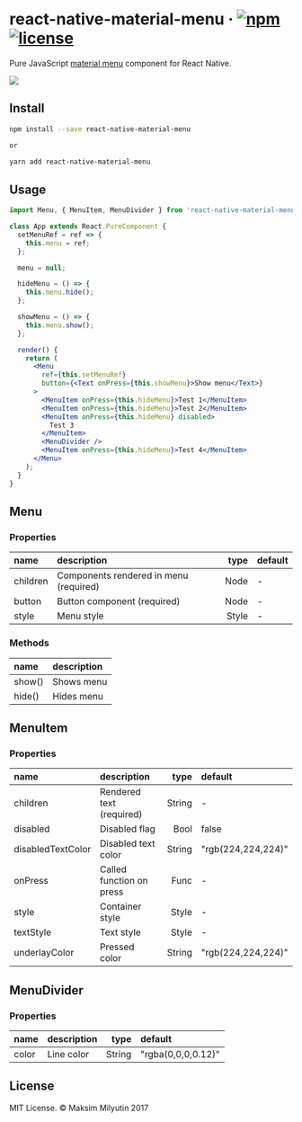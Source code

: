 # react-native-material-menu &middot; [![npm](https://img.shields.io/npm/v/react-native-material-menu.svg)](https://www.npmjs.com/package/react-native-material-menu) [![license](https://img.shields.io/npm/l/react-native-material-menu.svg)](https://github.com/mxck/react-native-material-menu/blob/master/LICENSE)

Pure JavaScript [material
menu](https://material.io/guidelines/components/menus.html) component for React
Native.

<img src="https://media.giphy.com/media/3ov9jUvQH4U82JGNRC/giphy.gif" />

## Install

```bash
npm install --save react-native-material-menu

or

yarn add react-native-material-menu
```

## Usage

```jsx
import Menu, { MenuItem, MenuDivider } from 'react-native-material-menu';

class App extends React.PureComponent {
  setMenuRef = ref => {
    this.menu = ref;
  };

  menu = null;

  hideMenu = () => {
    this.menu.hide();
  };

  showMenu = () => {
    this.menu.show();
  };

  render() {
    return (
      <Menu
        ref={this.setMenuRef}
        button={<Text onPress={this.showMenu}>Show menu</Text>}
      >
        <MenuItem onPress={this.hideMenu}>Test 1</MenuItem>
        <MenuItem onPress={this.hideMenu}>Test 2</MenuItem>
        <MenuItem onPress={this.hideMenu} disabled>
          Test 3
        </MenuItem>
        <MenuDivider />
        <MenuItem onPress={this.hideMenu}>Test 4</MenuItem>
      </Menu>
    );
  }
}
```

## Menu

### Properties

| name     | description                            |  type | default |
| :------- | :------------------------------------- | ----: | :------ |
| children | Components rendered in menu (required) |  Node | -       |
| button   | Button component (required)            |  Node | -       |
| style    | Menu style                             | Style | -       |

### Methods

| name   | description |
| :----- | :---------- |
| show() | Shows menu  |
| hide() | Hides menu  |

## MenuItem

### Properties

| name              | description              |   type | default            |
| :---------------- | :----------------------- | -----: | :----------------- |
| children          | Rendered text (required) | String | -                  |
| disabled          | Disabled flag            |   Bool | false              |
| disabledTextColor | Disabled text color      | String | "rgb(224,224,224)" |
| onPress           | Called function on press |   Func | -                  |
| style             | Container style          |  Style | -                  |
| textStyle         | Text style               |  Style | -                  |
| underlayColor     | Pressed color            | String | "rgb(224,224,224)" |

## MenuDivider

### Properties

| name  | description |   type | default            |
| :---- | :---------- | -----: | :----------------- |
| color | Line color  | String | "rgba(0,0,0,0.12)" |

## License

MIT License. © Maksim Milyutin 2017
